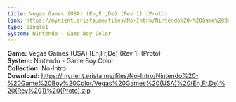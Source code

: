 ```yaml
---
title: Vegas Games (USA) (En,Fr,De) (Rev 1) (Proto)
link: https://myrient.erista.me/files/No-Intro/Nintendo%20-%20Game%20Boy%20Color/Vegas%20Games%20(USA)%20(En,Fr,De)%20(Rev%201)%20(Proto).zip
type: single1
System: Nintendo - Game Boy Color
---
```

<b>Game:</b> Vegas Games (USA) (En,Fr,De) (Rev 1) (Proto)<br>
<b>System:</b> Nintendo - Game Boy Color<br>
<b>Collection:</b> No-Intro<br>
<b>Download:</b> https://myrient.erista.me/files/No-Intro/Nintendo%20-%20Game%20Boy%20Color/Vegas%20Games%20(USA)%20(En,Fr,De)%20(Rev%201)%20(Proto).zip